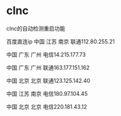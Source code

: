 # clnc
clnc的自动检测重启功能

百度直连ip
中国 江苏 南京 联通112.80.255.21

中国 广东 广州 电信14.215.177.73

中国 广东 广州 联通163.177.151.162

中国 北京 北京 联通123.125.142.40

中国 江苏 南京 电信180.97.104.45

中国 北京 北京 电信220.181.43.12

